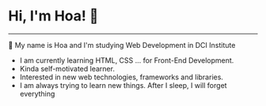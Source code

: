 # Hi, I'm Hoa! 👋
---
👾 My name is Hoa and I'm studying Web Development in DCI Institute
* I am currently learning HTML, CSS ... for Front-End Development.
* Kinda self-motivated learner.
* Interested in new web technologies, frameworks and libraries.
* I am always trying to learn new things. After I sleep, I will forget everything
